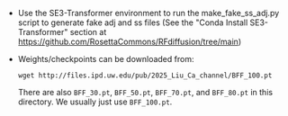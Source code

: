 - Use the SE3-Transformer environment to run the make_fake_ss_adj.py script to generate fake adj and ss files (See the "Conda Install SE3-Transformer" section at https://github.com/RosettaCommons/RFdiffusion/tree/main)
- Weights/checkpoints can be downloaded from:
  
  `wget http://files.ipd.uw.edu/pub/2025_Liu_Ca_channel/BFF_100.pt`
  
  There are also `BFF_30.pt`, `BFF_50.pt`, `BFF_70.pt`, and `BFF_80.pt` in this directory. We usually just use `BFF_100.pt`.
  
